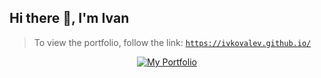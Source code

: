 ## Hi there 👋, I'm Ivan

> To view the portfolio, follow the link: [`https://ivkovalev.github.io/`](https://ivkovalev.github.io/)


<!--
[![My Portfolio](https://img.shields.io/badge/My_Portfolio-Click_Here-blue?style=for-the-badge)](https://ivkovalev.github.io/)
-->

<div align="center">
  <a href="https://ivkovalev.github.io/">
    <img src="https://img.shields.io/badge/My_Portfolio-Click_Here-blue?style=for-the-badge" alt="My Portfolio">
  </a>
</div>


<!--
**IVKovalev/IVKovalev** is a ✨ _special_ ✨ repository because its `README.md` (this file) appears on your GitHub profile.

Here are some ideas to get you started:

- 🔭 I’m currently working on ...
- 🌱 I’m currently learning ...
- 👯 I’m looking to collaborate on ...
- 🤔 I’m looking for help with ...
- 💬 Ask me about ...
- 📫 How to reach me: ...
- 😄 Pronouns: ...
- ⚡ Fun fact: ...
-->
